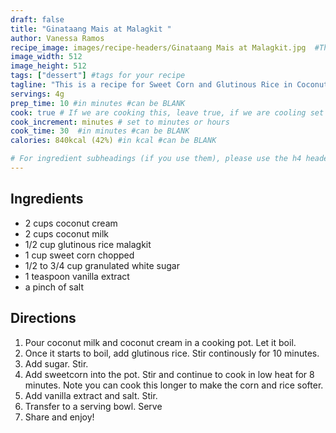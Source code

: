 ```yaml
---
draft: false
title: "Ginataang Mais at Malagkit "
author: Vanessa Ramos
recipe_image: images/recipe-headers/Ginataang Mais at Malagkit.jpg  #The image for your recipe
image_width: 512
image_height: 512
tags: ["dessert"] #tags for your recipe
tagline: "This is a recipe for Sweet Corn and Glutinous Rice in Coconut Milk."
servings: 4g
prep_time: 10 #in minutes #can be BLANK
cook: true # If we are cooking this, leave true, if we are cooling set to false
cook_increment: minutes # set to minutes or hours
cook_time: 30  #in minutes #can be BLANK
calories: 840kcal (42%) #in kcal #can be BLANK

# For ingredient subheadings (if you use them), please use the h4 header.  For print view I have those elements targeted
---
```


## Ingredients

- 2 cups coconut cream
- 2 cups coconut milk
- 1/2 cup glutinous rice malagkit
- 1 cup sweet corn chopped
- 1/2 to 3/4 cup granulated white sugar
- 1 teaspoon vanilla extract
- a pinch of salt

## Directions

1. Pour coconut milk and coconut cream in a cooking pot. Let it boil.
2. Once it starts to boil, add glutinous rice. Stir continously for 10 minutes.
3. Add sugar. Stir.
4. Add sweetcorn into the pot. Stir and continue to cook in low heat for 8 minutes. Note you can cook this longer to make the corn and rice softer.
5. Add vanilla extract and salt. Stir.
6. Transfer to a serving bowl. Serve
7. Share and enjoy!